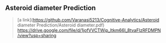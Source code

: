 ## Asteroid diameter Prediction
> [a link](https://github.com/Varanasi5213/Cognitive-Analytics/Asteroid diameter Prediction/Asteroid diameter.pdf)
https://drive.google.com/file/d/1jofVVCTWip_Itkm66I_8tvaFIzRFDMPN/view?usp=sharing
